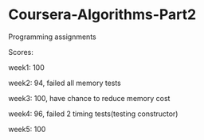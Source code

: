# Coursera-Algorithms-Part2

Programming assignments

Scores:

week1: 100

week2: 94, failed all memory tests

week3: 100, have chance to reduce memory cost

week4: 96, failed 2 timing tests(testing constructor)

week5: 100
